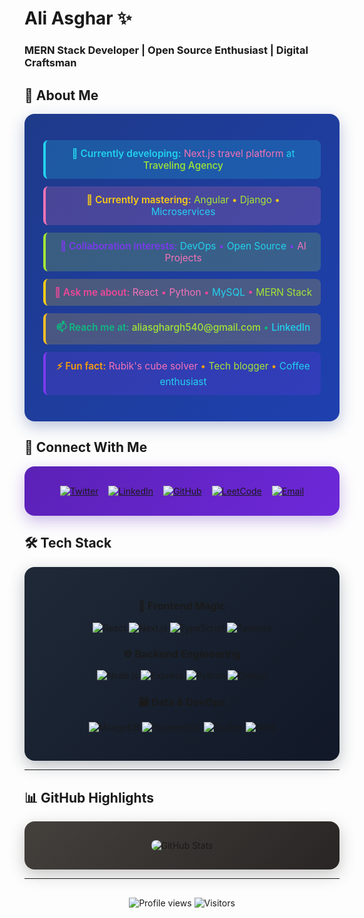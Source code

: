 # Ali Asghar ✨  
### MERN Stack Developer | Open Source Enthusiast | Digital Craftsman  

## 🌟 About Me  
<div style="background: linear-gradient(135deg, #1e3a8a, #1e40af); padding: 30px; border-radius: 16px; box-shadow: 0 8px 24px rgba(30,58,138,0.3); text-align: center;">

<p style="margin: 12px 0; font-size: 1.1em; background: rgba(34,211,238,0.2); padding: 12px; border-radius: 8px; border-left: 4px solid #22d3ee; color: #22d3ee;">
<span style="font-weight: 600;">🔭 Currently developing:</span>  
<span style="color: #f472b6;">Next.js travel platform</span> at  
<a href="https://traveling-agency-ke8z.vercel.app/" style="color: #a3e635; text-decoration: none; font-weight: 500;">Traveling Agency</a>
</p>

<p style="margin: 12px 0; font-size: 1.1em; background: rgba(244,114,182,0.2); padding: 12px; border-radius: 8px; border-left: 4px solid #f472b6; color: #facc15;">
<span style="font-weight: 600;">🌱 Currently mastering:</span>  
<span style="color: #a3e635;">Angular</span> •  
<span style="color: #a3e635;">Django</span> •  
<span style="color: #22d3ee;">Microservices</span>
</p>

<p style="margin: 12px 0; font-size: 1.1em; background: rgba(163,230,53,0.2); padding: 12px; border-radius: 8px; border-left: 4px solid #a3e635; color: #7c3aed;">
<span style="font-weight: 600;">👯 Collaboration interests:</span>  
<span style="color: #22d3ee;">DevOps</span> •  
<span style="color: #22d3ee;">Open Source</span> •  
<span style="color: #f472b6;">AI Projects</span>
</p>

<p style="margin: 12px 0; font-size: 1.1em; background: rgba(250,204,21,0.2); padding: 12px; border-radius: 8px; border-left: 4px solid #facc15; color: #ec4899;">
<span style="font-weight: 600;">💬 Ask me about:</span>  
<span style="color: #f472b6;">React</span> •  
<span style="color: #f472b6;">Python</span> •  
<span style="color: #22d3ee;">MySQL</span> •  
<span style="color: #a3e635;">MERN Stack</span>
</p>

<p style="margin: 12px 0; font-size: 1.1em; background: rgba(251,191,36,0.2); padding: 12px; border-radius: 8px; border-left: 4px solid #fbbf24; color: #10b981;">
<span style="font-weight: 600;">📫 Reach me at:</span>  
<a href="mailto:aliasghargh540@gmail.com" style="color: #a3e635; text-decoration: none; font-weight: 500;">aliasghargh540@gmail.com</a> •  
<a href="https://www.linkedin.com/in/ali-asghar-a730322bb" style="color: #22d3ee; text-decoration: none; font-weight: 500;">LinkedIn</a>
</p>

<p style="margin: 12px 0; font-size: 1.1em; background: rgba(124,58,237,0.2); padding: 12px; border-radius: 8px; border-left: 4px solid #7c3aed; color: #f59e0b;">
<span style="font-weight: 600;">⚡ Fun fact:</span>  
<span style="color: #f472b6;">Rubik's cube solver</span> •  
<span style="color: #a3e635;">Tech blogger</span> •  
<span style="color: #22d3ee;">Coffee enthusiast</span>
</p>

</div>


## 🌈 Connect With Me  
<div style="background: linear-gradient(135deg, #5b21b6, #6d28d9); padding: 25px; border-radius: 16px; box-shadow: 0 8px 24px rgba(91,33,182,0.3); text-align: center;">
<p style="margin: 0;">
  <a href="https://twitter.com/aliasghar" target="_blank"><img src="https://img.shields.io/badge/-Twitter-1DA1F2?style=for-the-badge&logo=twitter&logoColor=white&labelColor=1DA1F2" alt="Twitter" style="margin: 6px;"></a>
  <a href="https://linkedin.com/in/ali-asghar-a730322bb" target="_blank"><img src="https://img.shields.io/badge/-LinkedIn-0077B5?style=for-the-badge&logo=linkedin&logoColor=white&labelColor=0077B5" alt="LinkedIn" style="margin: 6px;"></a>
  <a href="https://github.com/aliasghar" target="_blank"><img src="https://img.shields.io/badge/-GitHub-181717?style=for-the-badge&logo=github&logoColor=white&labelColor=181717" alt="GitHub" style="margin: 6px;"></a>
  <a href="https://leetcode.com/ali-asghar-102938475" target="_blank"><img src="https://img.shields.io/badge/-LeetCode-FFA116?style=for-the-badge&logo=leetcode&logoColor=black&labelColor=FFA116" alt="LeetCode" style="margin: 6px;"></a>
  <a href="mailto:aliasghargh540@gmail.com" target="_blank"><img src="https://img.shields.io/badge/-Email-D14836?style=for-the-badge&logo=gmail&logoColor=white&labelColor=D14836" alt="Email" style="margin: 6px;"></a>
</p>
</div>


## 🛠️ Tech Stack  
<div style="background: linear-gradient(135deg, #1f2937, #111827); padding: 30px; border-radius: 16px; box-shadow: 0 8px 24px rgba(31,41,55,0.3); text-align: center;">

### 🔮 Frontend Magic
<p style="margin: 15px 0;">
  <img src="https://img.shields.io/badge/React-61DAFB?style=for-the-badge&logo=react&logoColor=black&labelColor=20232A" alt="React">
  <img src="https://img.shields.io/badge/Next.js-000000?style=for-the-badge&logo=nextdotjs&logoColor=white" alt="Next.js">
  <img src="https://img.shields.io/badge/TypeScript-3178C6?style=for-the-badge&logo=typescript&logoColor=white" alt="TypeScript">
  <img src="https://img.shields.io/badge/Tailwind-38B2AC?style=for-the-badge&logo=tailwind-css&logoColor=white" alt="Tailwind">
</p>

### ⚙️ Backend Engineering
<p style="margin: 15px 0;">
  <img src="https://img.shields.io/badge/Node.js-339933?style=for-the-badge&logo=nodedotjs&logoColor=white" alt="Node.js">
  <img src="https://img.shields.io/badge/Express-000000?style=for-the-badge&logo=express&logoColor=white" alt="Express">
  <img src="https://img.shields.io/badge/Python-3776AB?style=for-the-badge&logo=python&logoColor=white" alt="Python">
  <img src="https://img.shields.io/badge/Django-092E20?style=for-the-badge&logo=django&logoColor=white" alt="Django">
</p>

### 🗃️ Data & DevOps
<p style="margin: 15px 0;">
  <img src="https://img.shields.io/badge/MongoDB-47A248?style=for-the-badge&logo=mongodb&logoColor=white" alt="MongoDB">
  <img src="https://img.shields.io/badge/PostgreSQL-4169E1?style=for-the-badge&logo=postgresql&logoColor=white" alt="PostgreSQL">
  <img src="https://img.shields.io/badge/Docker-2496ED?style=for-the-badge&logo=docker&logoColor=white" alt="Docker">
  <img src="https://img.shields.io/badge/AWS-232F3E?style=for-the-badge&logo=amazonaws&logoColor=white" alt="AWS">
</p>

</div>

---

## 📊 GitHub Highlights  
<div style="background: linear-gradient(135deg, #44403c, #292524); padding: 30px; border-radius: 16px; box-shadow: 0 8px 24px rgba(68,64,60,0.3); text-align: center;">
<p style="margin: 0;">
  <img src="https://github-readme-stats.vercel.app/api?username=aliasghar&show_icons=true&theme=radical&bg_color=30,0f172a,1e293b&title_color=38bdf8&text_color=f8fafc&icon_color=a3e635&border_color=22d3ee" alt="GitHub Stats" style="max-width: 100%; border-radius: 8px;">
</p>
</div>

---

<div align="center" style="margin-top: 30px;">
  <img src="https://komarev.com/ghpvc/?username=aliasghar&label=Profile%20Views&color=7c3aed&style=flat" alt="Profile views">
  <img src="https://visitor-badge.laobi.icu/badge?page_id=aliasghar.aliasghar&color=5b21b6" alt="Visitors">
</div>
